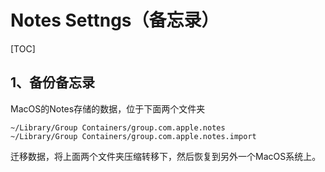# Notes Settngs（备忘录）

[TOC]

## 1、备份备忘录

MacOS的Notes存储的数据，位于下面两个文件夹

```
~/Library/Group Containers/group.com.apple.notes
~/Library/Group Containers/group.com.apple.notes.import
```

迁移数据，将上面两个文件夹压缩转移下，然后恢复到另外一个MacOS系统上。





